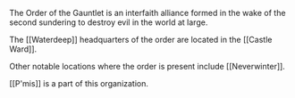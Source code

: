 The Order of the Gauntlet is an interfaith alliance formed in the wake of the second sundering to destroy evil in the world at large. 

The [[Waterdeep]] headquarters of the order are located in the [[Castle Ward]].

Other notable locations where the order is present include [[Neverwinter]].

[[P'mis]] is a part of this organization.